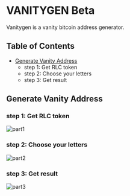# VANITYGEN Beta

Vanitygen is a vanity bitcoin address generator.

## Table of Contents

- [Generate Vanity Address](#generate-vanity-address)
    - step 1: Get RLC token
    - step 2: Choose your letters
    - step 3: Get result

## Generate Vanity Address

### step 1: Get RLC token
![part1](https://user-images.githubusercontent.com/22321477/26879236-a405eccc-4b90-11e7-8e98-e46422a8b673.gif)

### step 2: Choose your letters
![part2](https://user-images.githubusercontent.com/22321477/26878943-86f175d0-4b8f-11e7-999c-a4872a05057f.gif)

### step 3: Get result
![part3](https://user-images.githubusercontent.com/22321477/26879217-8fdcedb8-4b90-11e7-95a0-3232056bdeb3.gif)
